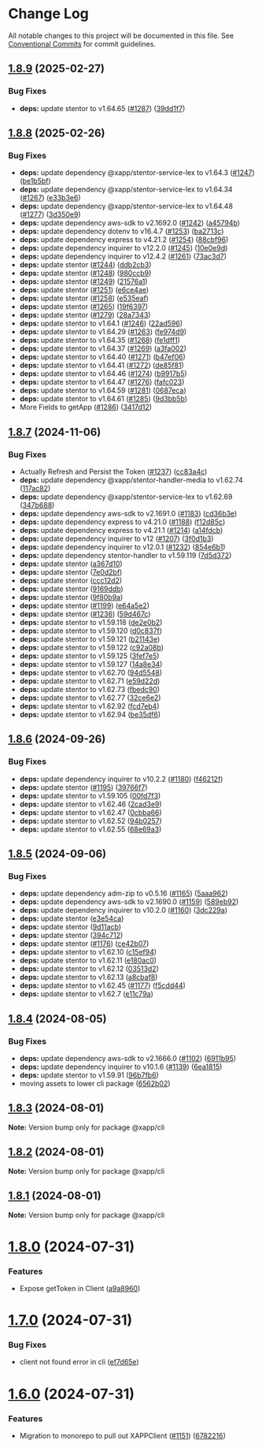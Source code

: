 # Change Log

All notable changes to this project will be documented in this file.
See [Conventional Commits](https://conventionalcommits.org) for commit guidelines.

## [1.8.9](https://github.com/xapp-ai/xapp-cli/compare/v1.8.8...v1.8.9) (2025-02-27)


### Bug Fixes

* **deps:** update stentor to v1.64.65 ([#1287](https://github.com/xapp-ai/xapp-cli/issues/1287)) ([39dd1f7](https://github.com/xapp-ai/xapp-cli/commit/39dd1f7e68eae708019b535d8a01fee285cdc784))





## [1.8.8](https://github.com/xapp-ai/xapp-cli/compare/v1.8.7...v1.8.8) (2025-02-26)


### Bug Fixes

* **deps:** update dependency @xapp/stentor-service-lex to v1.64.3 ([#1247](https://github.com/xapp-ai/xapp-cli/issues/1247)) ([be1b5bf](https://github.com/xapp-ai/xapp-cli/commit/be1b5bfeb9bc743447aa00cd5b268df8d48d1ced))
* **deps:** update dependency @xapp/stentor-service-lex to v1.64.34 ([#1267](https://github.com/xapp-ai/xapp-cli/issues/1267)) ([e33b3e6](https://github.com/xapp-ai/xapp-cli/commit/e33b3e667dd1a45711c30aaedf8a70aeab539091))
* **deps:** update dependency @xapp/stentor-service-lex to v1.64.48 ([#1277](https://github.com/xapp-ai/xapp-cli/issues/1277)) ([3d350e9](https://github.com/xapp-ai/xapp-cli/commit/3d350e928d5aa9ab69df9aca4c84a05cedad0cb4))
* **deps:** update dependency aws-sdk to v2.1692.0 ([#1242](https://github.com/xapp-ai/xapp-cli/issues/1242)) ([a45794b](https://github.com/xapp-ai/xapp-cli/commit/a45794bc78bba7e1a3235f6edbcfac49bf8703fe))
* **deps:** update dependency dotenv to v16.4.7 ([#1253](https://github.com/xapp-ai/xapp-cli/issues/1253)) ([ba2713c](https://github.com/xapp-ai/xapp-cli/commit/ba2713c70645474d61aa667ba859195624329d81))
* **deps:** update dependency express to v4.21.2 ([#1254](https://github.com/xapp-ai/xapp-cli/issues/1254)) ([88cbf96](https://github.com/xapp-ai/xapp-cli/commit/88cbf9632379b0bfdd2f30f0082481e134335273))
* **deps:** update dependency inquirer to v12.2.0 ([#1245](https://github.com/xapp-ai/xapp-cli/issues/1245)) ([10e0e9d](https://github.com/xapp-ai/xapp-cli/commit/10e0e9d04632b250b8fe22df0da86bf6df75badd))
* **deps:** update dependency inquirer to v12.4.2 ([#1261](https://github.com/xapp-ai/xapp-cli/issues/1261)) ([73ac3d7](https://github.com/xapp-ai/xapp-cli/commit/73ac3d75dc41b6f4f510409061377e89ec5e63ee))
* **deps:** update stentor ([#1244](https://github.com/xapp-ai/xapp-cli/issues/1244)) ([ddb2cb3](https://github.com/xapp-ai/xapp-cli/commit/ddb2cb36bf1e01e1e49bb20df6df3598c2d12eea))
* **deps:** update stentor ([#1248](https://github.com/xapp-ai/xapp-cli/issues/1248)) ([980ccb9](https://github.com/xapp-ai/xapp-cli/commit/980ccb9b42cbfbaffacb0b1820004f7b87aafd1e))
* **deps:** update stentor ([#1249](https://github.com/xapp-ai/xapp-cli/issues/1249)) ([21576a1](https://github.com/xapp-ai/xapp-cli/commit/21576a1181b874d6fdf7bf12718e1a68416a996c))
* **deps:** update stentor ([#1251](https://github.com/xapp-ai/xapp-cli/issues/1251)) ([e6ce4ae](https://github.com/xapp-ai/xapp-cli/commit/e6ce4aec97aef761dc75cb842dcb096e4f3bc1b4))
* **deps:** update stentor ([#1258](https://github.com/xapp-ai/xapp-cli/issues/1258)) ([e535eaf](https://github.com/xapp-ai/xapp-cli/commit/e535eaf6372231f9760f65a1f9312ef246034e1c))
* **deps:** update stentor ([#1265](https://github.com/xapp-ai/xapp-cli/issues/1265)) ([19f6397](https://github.com/xapp-ai/xapp-cli/commit/19f6397380d8ec4540851361d717ca2bfed3efee))
* **deps:** update stentor ([#1279](https://github.com/xapp-ai/xapp-cli/issues/1279)) ([28a7343](https://github.com/xapp-ai/xapp-cli/commit/28a73436027a2cda570304c27fb905a9a7b49b8f))
* **deps:** update stentor to v1.64.1 ([#1246](https://github.com/xapp-ai/xapp-cli/issues/1246)) ([22ad596](https://github.com/xapp-ai/xapp-cli/commit/22ad59678bb4d66f4cfbb41d18c807bf72e1123b))
* **deps:** update stentor to v1.64.29 ([#1263](https://github.com/xapp-ai/xapp-cli/issues/1263)) ([fe974d9](https://github.com/xapp-ai/xapp-cli/commit/fe974d96527800752b0c4c76bf4f22eace25beb6))
* **deps:** update stentor to v1.64.35 ([#1268](https://github.com/xapp-ai/xapp-cli/issues/1268)) ([fe1dff1](https://github.com/xapp-ai/xapp-cli/commit/fe1dff1bdb1fe0f22df7f98e39170c364215b7b7))
* **deps:** update stentor to v1.64.37 ([#1269](https://github.com/xapp-ai/xapp-cli/issues/1269)) ([a3fa002](https://github.com/xapp-ai/xapp-cli/commit/a3fa002179f8cc5040c5cfef9c3fa8b6c3e75453))
* **deps:** update stentor to v1.64.40 ([#1271](https://github.com/xapp-ai/xapp-cli/issues/1271)) ([b47ef06](https://github.com/xapp-ai/xapp-cli/commit/b47ef06a628cbcc44452202cc460850fb8a309d3))
* **deps:** update stentor to v1.64.41 ([#1272](https://github.com/xapp-ai/xapp-cli/issues/1272)) ([de85f81](https://github.com/xapp-ai/xapp-cli/commit/de85f813935f7397df6eaa96148ae6350fd8308b))
* **deps:** update stentor to v1.64.46 ([#1274](https://github.com/xapp-ai/xapp-cli/issues/1274)) ([b9917b5](https://github.com/xapp-ai/xapp-cli/commit/b9917b5643d477a759fb8f2fd265c9239b685000))
* **deps:** update stentor to v1.64.47 ([#1276](https://github.com/xapp-ai/xapp-cli/issues/1276)) ([fafc023](https://github.com/xapp-ai/xapp-cli/commit/fafc0238f99b73e4f6bf2e2d2ca2e065792a1107))
* **deps:** update stentor to v1.64.59 ([#1281](https://github.com/xapp-ai/xapp-cli/issues/1281)) ([0687eca](https://github.com/xapp-ai/xapp-cli/commit/0687eca614a8c9f108d275019cc2c6d3b53ede55))
* **deps:** update stentor to v1.64.61 ([#1285](https://github.com/xapp-ai/xapp-cli/issues/1285)) ([9d3bb5b](https://github.com/xapp-ai/xapp-cli/commit/9d3bb5bba01da8918fff3f05ff52160aa0d4d9fa))
* More Fields to getApp ([#1286](https://github.com/xapp-ai/xapp-cli/issues/1286)) ([3417d12](https://github.com/xapp-ai/xapp-cli/commit/3417d12cc3bf7834f48b3e5675022052d5bf27d1))





## [1.8.7](https://github.com/xapp-ai/xapp-cli/compare/v1.8.6...v1.8.7) (2024-11-06)


### Bug Fixes

* Actually Refresh and Persist the Token ([#1237](https://github.com/xapp-ai/xapp-cli/issues/1237)) ([cc83a4c](https://github.com/xapp-ai/xapp-cli/commit/cc83a4ccb832518c269e726056ff456690bde951))
* **deps:** update dependency @xapp/stentor-handler-media to v1.62.74 ([117ac82](https://github.com/xapp-ai/xapp-cli/commit/117ac82108a19b5c2783e44dc331853cccb7a9b4))
* **deps:** update dependency @xapp/stentor-service-lex to v1.62.69 ([347b688](https://github.com/xapp-ai/xapp-cli/commit/347b6883db8a53809a4f9dde9f2b0f75d592b994))
* **deps:** update dependency aws-sdk to v2.1691.0 ([#1183](https://github.com/xapp-ai/xapp-cli/issues/1183)) ([cd36b3e](https://github.com/xapp-ai/xapp-cli/commit/cd36b3e7ccdf2dac477c2e140b995bcb9108bd14))
* **deps:** update dependency express to v4.21.0 ([#1188](https://github.com/xapp-ai/xapp-cli/issues/1188)) ([f12d85c](https://github.com/xapp-ai/xapp-cli/commit/f12d85cd038c23b3c8f6ca62f7f2c7314a2f04d7))
* **deps:** update dependency express to v4.21.1 ([#1214](https://github.com/xapp-ai/xapp-cli/issues/1214)) ([a14fdcb](https://github.com/xapp-ai/xapp-cli/commit/a14fdcbe181f1a2ab47d13c23654627017d801cc))
* **deps:** update dependency inquirer to v12 ([#1207](https://github.com/xapp-ai/xapp-cli/issues/1207)) ([3f0d1b3](https://github.com/xapp-ai/xapp-cli/commit/3f0d1b30872e93ca4b6d5c13d59d5080b89c9ea7))
* **deps:** update dependency inquirer to v12.0.1 ([#1232](https://github.com/xapp-ai/xapp-cli/issues/1232)) ([854e6b1](https://github.com/xapp-ai/xapp-cli/commit/854e6b1b73189fad49122e8ea5ff0a4c2777c76e))
* **deps:** update dependency stentor-handler to v1.59.119 ([7d5d372](https://github.com/xapp-ai/xapp-cli/commit/7d5d37278902220e055c090aea096d5234323d6d))
* **deps:** update stentor ([a367d10](https://github.com/xapp-ai/xapp-cli/commit/a367d1089b401ad557252e768adab7716560c89e))
* **deps:** update stentor ([7e0d2bf](https://github.com/xapp-ai/xapp-cli/commit/7e0d2bf8bb91a355f04ec1477329f5262faa3498))
* **deps:** update stentor ([ccc12d2](https://github.com/xapp-ai/xapp-cli/commit/ccc12d2773a1307a7709cbfd26c4e30e02841933))
* **deps:** update stentor ([9169ddb](https://github.com/xapp-ai/xapp-cli/commit/9169ddbd3780558c4038ae4dec5fa6983307cccc))
* **deps:** update stentor ([9f80b9a](https://github.com/xapp-ai/xapp-cli/commit/9f80b9a84490c8583079bee4c22014e57a880111))
* **deps:** update stentor ([#1199](https://github.com/xapp-ai/xapp-cli/issues/1199)) ([e64a5e2](https://github.com/xapp-ai/xapp-cli/commit/e64a5e229a1c0e36fff42bedba5d25726e188070))
* **deps:** update stentor ([#1236](https://github.com/xapp-ai/xapp-cli/issues/1236)) ([59d467c](https://github.com/xapp-ai/xapp-cli/commit/59d467c0fba88b57faf1c08e0a1c6a23595e9a8d))
* **deps:** update stentor to v1.59.118 ([de2e0b2](https://github.com/xapp-ai/xapp-cli/commit/de2e0b243317f7b082eb80173986dc8a8394be32))
* **deps:** update stentor to v1.59.120 ([d0c837f](https://github.com/xapp-ai/xapp-cli/commit/d0c837f61a4504732adc76ba90bc1c5d57dd0505))
* **deps:** update stentor to v1.59.121 ([b21143e](https://github.com/xapp-ai/xapp-cli/commit/b21143e61b6740a06607b01c76efe6be7d41fb6d))
* **deps:** update stentor to v1.59.122 ([c92a08b](https://github.com/xapp-ai/xapp-cli/commit/c92a08bcca1161b9c8c99aea252a0d41c8824f2d))
* **deps:** update stentor to v1.59.125 ([3fef7e5](https://github.com/xapp-ai/xapp-cli/commit/3fef7e5b8651dcf0b4936b42210d416f5fa392b7))
* **deps:** update stentor to v1.59.127 ([14a8e34](https://github.com/xapp-ai/xapp-cli/commit/14a8e347d17529ac474483187291a51fbaa123c1))
* **deps:** update stentor to v1.62.70 ([94d5548](https://github.com/xapp-ai/xapp-cli/commit/94d554861854426753afa8ac37dc759375a29abb))
* **deps:** update stentor to v1.62.71 ([e59d22d](https://github.com/xapp-ai/xapp-cli/commit/e59d22d7cf3d837cce9497282accbddc203b6861))
* **deps:** update stentor to v1.62.73 ([fbedc90](https://github.com/xapp-ai/xapp-cli/commit/fbedc9051acb8845921035f03b632acd9b38fd65))
* **deps:** update stentor to v1.62.77 ([32ce6e2](https://github.com/xapp-ai/xapp-cli/commit/32ce6e2ad1879ce3ed5c2ccbe44d7cb882d3517e))
* **deps:** update stentor to v1.62.92 ([fcd7eb4](https://github.com/xapp-ai/xapp-cli/commit/fcd7eb47bcd80c2634581b998644fe8c62631fd9))
* **deps:** update stentor to v1.62.94 ([be35df6](https://github.com/xapp-ai/xapp-cli/commit/be35df6b8963f1e98ab38df0b84670dc061f06f8))





## [1.8.6](https://github.com/xapp-ai/xapp-cli/compare/v1.8.5...v1.8.6) (2024-09-26)


### Bug Fixes

* **deps:** update dependency inquirer to v10.2.2 ([#1180](https://github.com/xapp-ai/xapp-cli/issues/1180)) ([f46212f](https://github.com/xapp-ai/xapp-cli/commit/f46212f5491ebc592aafe95cab6b94357967455f))
* **deps:** update stentor ([#1195](https://github.com/xapp-ai/xapp-cli/issues/1195)) ([39766f7](https://github.com/xapp-ai/xapp-cli/commit/39766f77072418ce73d637e7247a0b6d5d0c1bc0))
* **deps:** update stentor to v1.59.105 ([00fd7f3](https://github.com/xapp-ai/xapp-cli/commit/00fd7f3a8d606687e3078dd2fcc73abf837de87f))
* **deps:** update stentor to v1.62.46 ([2cad3e9](https://github.com/xapp-ai/xapp-cli/commit/2cad3e956fdbfc846804473e0bd90d884c601114))
* **deps:** update stentor to v1.62.47 ([0cbba66](https://github.com/xapp-ai/xapp-cli/commit/0cbba667925859416287160dba7a4028b29f5ae9))
* **deps:** update stentor to v1.62.52 ([94b0257](https://github.com/xapp-ai/xapp-cli/commit/94b02573f2de9782ad5cc842803853e5425fe0b4))
* **deps:** update stentor to v1.62.55 ([68e69a3](https://github.com/xapp-ai/xapp-cli/commit/68e69a305af0fa5387233c7b2a8718a8753dd0b9))





## [1.8.5](https://github.com/xapp-ai/xapp-cli/compare/v1.8.4...v1.8.5) (2024-09-06)


### Bug Fixes

* **deps:** update dependency adm-zip to v0.5.16 ([#1165](https://github.com/xapp-ai/xapp-cli/issues/1165)) ([5aaa962](https://github.com/xapp-ai/xapp-cli/commit/5aaa9622a423629b60dd7bdadf986ead15cef1a4))
* **deps:** update dependency aws-sdk to v2.1690.0 ([#1159](https://github.com/xapp-ai/xapp-cli/issues/1159)) ([589eb92](https://github.com/xapp-ai/xapp-cli/commit/589eb926767db3857453c6501be454415039151c))
* **deps:** update dependency inquirer to v10.2.0 ([#1160](https://github.com/xapp-ai/xapp-cli/issues/1160)) ([3dc229a](https://github.com/xapp-ai/xapp-cli/commit/3dc229a16258e6c7af1872b48b9581830a91ebcd))
* **deps:** update stentor ([e3e54ca](https://github.com/xapp-ai/xapp-cli/commit/e3e54ca3f581c735631bb97c98328dd351652889))
* **deps:** update stentor ([9d11acb](https://github.com/xapp-ai/xapp-cli/commit/9d11acb5728a3cff6aba959feb680dce99701369))
* **deps:** update stentor ([394c712](https://github.com/xapp-ai/xapp-cli/commit/394c7122ffd2fd4602180ad5973d64cbf976741d))
* **deps:** update stentor ([#1176](https://github.com/xapp-ai/xapp-cli/issues/1176)) ([ce42b07](https://github.com/xapp-ai/xapp-cli/commit/ce42b0764c1eabed7852ac8133d693254bdd0dfd))
* **deps:** update stentor to v1.62.10 ([c15ef94](https://github.com/xapp-ai/xapp-cli/commit/c15ef9451b46f7b8ed2db488d990f8eefc669b01))
* **deps:** update stentor to v1.62.11 ([e180ac0](https://github.com/xapp-ai/xapp-cli/commit/e180ac0b3be2eaa70972d6d32bc0866579ce30da))
* **deps:** update stentor to v1.62.12 ([03513d2](https://github.com/xapp-ai/xapp-cli/commit/03513d2f6ff98dfd40a4a563e9f7f3fd9ba9eb48))
* **deps:** update stentor to v1.62.13 ([a8cbaf8](https://github.com/xapp-ai/xapp-cli/commit/a8cbaf8cbda5ccb53c87eef5403efba2cc99ac5a))
* **deps:** update stentor to v1.62.45 ([#1177](https://github.com/xapp-ai/xapp-cli/issues/1177)) ([f5cdd44](https://github.com/xapp-ai/xapp-cli/commit/f5cdd4452f7c1352bd234a6ce389d1db09a820b2))
* **deps:** update stentor to v1.62.7 ([e11c79a](https://github.com/xapp-ai/xapp-cli/commit/e11c79a93bb9bbab4be4d82710664b31df45514f))





## [1.8.4](https://github.com/xapp-ai/xapp-cli/compare/v1.8.3...v1.8.4) (2024-08-05)


### Bug Fixes

* **deps:** update dependency aws-sdk to v2.1666.0 ([#1102](https://github.com/xapp-ai/xapp-cli/issues/1102)) ([6911b95](https://github.com/xapp-ai/xapp-cli/commit/6911b9524ecef3dfa060f3b150530049c7730af4))
* **deps:** update dependency inquirer to v10.1.6 ([#1139](https://github.com/xapp-ai/xapp-cli/issues/1139)) ([6ea1815](https://github.com/xapp-ai/xapp-cli/commit/6ea18154ef4b6b3d62343dcf31206c48ff704b55))
* **deps:** update stentor to v1.59.91 ([96b7fb6](https://github.com/xapp-ai/xapp-cli/commit/96b7fb633120756541c5e5a8a1becd93c179e6a2))
* moving assets to lower cli package ([6562b02](https://github.com/xapp-ai/xapp-cli/commit/6562b023abd7fd0b5101939b313f0e18e1dbe58e))





## [1.8.3](https://github.com/xapp-ai/xapp-cli/compare/v1.8.2...v1.8.3) (2024-08-01)

**Note:** Version bump only for package @xapp/cli





## [1.8.2](https://github.com/xapp-ai/xapp-cli/compare/v1.8.1...v1.8.2) (2024-08-01)

**Note:** Version bump only for package @xapp/cli





## [1.8.1](https://github.com/xapp-ai/xapp-cli/compare/v1.8.0...v1.8.1) (2024-08-01)

**Note:** Version bump only for package @xapp/cli





# [1.8.0](https://github.com/xapp-ai/xapp-cli/compare/v1.7.0...v1.8.0) (2024-07-31)


### Features

* Expose getToken in Client ([a9a8960](https://github.com/xapp-ai/xapp-cli/commit/a9a89600789e5987396ae19e5be8df0cf115a57c))





# [1.7.0](https://github.com/xapp-ai/xapp-cli/compare/v1.6.0...v1.7.0) (2024-07-31)


### Bug Fixes

* client not found error in cli ([ef7d65e](https://github.com/xapp-ai/xapp-cli/commit/ef7d65ec6d759891b2381fefd74dbfe3aa1bcb5b))





# [1.6.0](https://github.com/xapp-ai/xapp-cli/compare/v1.5.228...v1.6.0) (2024-07-31)


### Features

* Migration to monorepo to pull out XAPPClient ([#1151](https://github.com/xapp-ai/xapp-cli/issues/1151)) ([6782216](https://github.com/xapp-ai/xapp-cli/commit/67822161aaa56bbda5b263bb55ccc516dc66c983))
